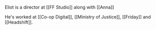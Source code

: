 Eliot is a director at [[FF Studio]] along with [[Anna]]

He's worked at [[Co-op Digital]], [[Ministry of Justice]], [[Friday]] and [[Headshift]].
